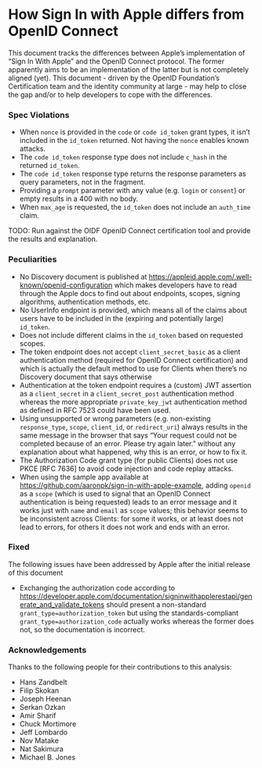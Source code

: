 How Sign In with Apple differs from OpenID Connect
==================================================

This document tracks the differences between Apple’s implementation of “Sign In With Apple” and the OpenID Connect protocol.
The former apparently aims to be an implementation of the latter but is not completely aligned (yet).
This document - driven by the OpenID Foundation’s Certification team and the identity community at large - may help to close the gap and/or to help developers to cope with the differences.

### Spec Violations

- When `nonce` is provided in the `code` or `code id_token` grant types, it isn’t included in the `id_token` returned.  Not having the `nonce` enables known attacks.
- The `code id_token` response type does not include `c_hash` in the returned `id_token`.
- The `code id_token` response type returns the response parameters as query parameters, not in the fragment.
- Providing a `prompt` parameter with any value (e.g. `login` or `consent`) or empty results in a 400 with no body.
- When `max_age` is requested, the `id_token` does not include an `auth_time` claim.

TODO: Run against the OIDF OpenID Connect certification tool and provide the results and explanation.

### Peculiarities

- No Discovery document is published at https://appleid.apple.com/.well-known/openid-configuration which makes developers have to read through the Apple docs to find out about endpoints, scopes, signing algorithms, authentication methods, etc.
- No UserInfo endpoint is provided, which means all of the claims about users have to be included in the (expiring and potentially large) `id_token`.
- Does not include different claims in the `id_token` based on requested scopes.
- The token endpoint does not accept `client_secret_basic` as a client authentication method (required for OpenID Connect certification) and which is actually the default method to use for Clients when there’s no Discovery document that says otherwise
- Authentication at the token endpoint requires a (custom) JWT assertion as a `client_secret` in a `client_secret_post` authentication method whereas the more appropriate `private_key_jwt` authentication method as defined in RFC 7523 could have been used.
- Using unsupported or wrong parameters (e.g. non-existing `response_type`, `scope`, `client_id`, or `redirect_uri`) always results in the same message in the browser that says “Your request could not be completed because of an error. Please try again later.” without any explanation about what happened, why this is an error, or how to fix it.
- The Authorization Code grant type (for public Clients) does not use PKCE [RFC 7636] to avoid code injection and code replay attacks.
- When using the sample app available at https://github.com/aaronpk/sign-in-with-apple-example, adding `openid` as a `scope` (which is used to signal that an OpenID Connect authentication is being requested) leads to an error message and it works just with `name` and `email` as `scope` values; this behavior seems to be inconsistent across Clients: for some it works, or at least does not lead to errors, for others it does not work and ends with an error.

### Fixed

The following issues have been addressed by Apple after the initial release of this document
- Exchanging the authorization code according to https://developer.apple.com/documentation/signinwithapplerestapi/generate_and_validate_tokens should present a non-standard `grant_type=authorization_token` but using the standards-compliant `grant_type=authorization_code` actually works whereas the former does not, so the documentation is incorrect.

### Acknowledgements

Thanks to the following people for their contributions to this analysis:

- Hans Zandbelt
- Filip Skokan
- Joseph Heenan
- Serkan Ozkan
- Amir Sharif
- Chuck Mortimore
- Jeff Lombardo
- Nov Matake
- Nat Sakimura
- Michael B. Jones
